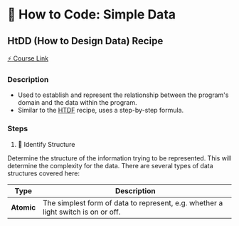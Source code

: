 # :page_with_curl: How to Code: Simple Data

## HtDD (How to Design Data) Recipe

[:zap: Course Link](https://courses.edx.org/courses/course-v1:UBCx+HtC1x+2T2017/77860a93562d40bda45e452ea064998b/#HtDD)

### Description

- Used to establish and represent the relationship between the program's domain and the data within the program.
- Similar to the [HTDF](https://github.com/Scoutski/learning/blob/master/UBC_Simple_Data/1_htdf_recipe.md) recipe, uses a step-by-step formula.

### Steps

1. :construction_worker: Identify Structure

Determine the structure of the information trying to be represented. This will determine the complexity for the data. There are several types of data structures covered here:

| Type | Description |
--- | ---
**Atomic** | The simplest form of data to represent, e.g. whether a light switch is on or off.